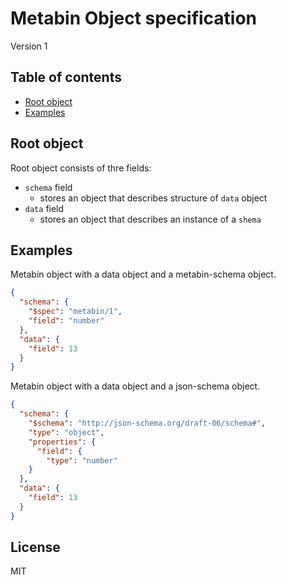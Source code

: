 # Metabin Object specification

Version 1

## Table of contents

- [Root object](#root-object)
- [Examples](#examples)

## Root object

Root object consists of thre fields:
- `schema` field
  - stores an object that describes structure of `data` object
- `data` field
  - stores an object that describes an instance of a `shema`

## Examples

Metabin object with a data object and a metabin-schema object.

```json
{
  "schema": {
    "$spec": "metabin/1",
    "field": "number"
  },
  "data": {
    "field": 13
  }
}
```

Metabin object with a data object and a json-schema object.

```json
{
  "schema": {
    "$schema": "http://json-schema.org/draft-06/schema#",
    "type": "object",
    "properties": {
      "field": {
        "type": "number"
    }
  },
  "data": {
    "field": 13
  }
}
```

## License

MIT
